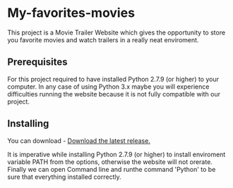 # My-favorites-movies

This project is a Movie Trailer Website which gives the opportunity to store you favorite movies and watch trailers in a really neat enviroment.

## Prerequisites

For this project required to have installed Python 2.7.9 (or higher) to your computer. In any case of using Python 3.x maybe you will experience difficulties running the website because it is not fully compatible with our project.

## Installing 

You can download - [Download the latest release.](https://www.python.org/downloads/) 


It is imperative while installing Python 2.7.9 (or higher) to install enviroment variable PATH from the options, otherwise the website will not orerate. Finally we can open Command line and runthe command 'Python' to be sure that everything installed correctly.



